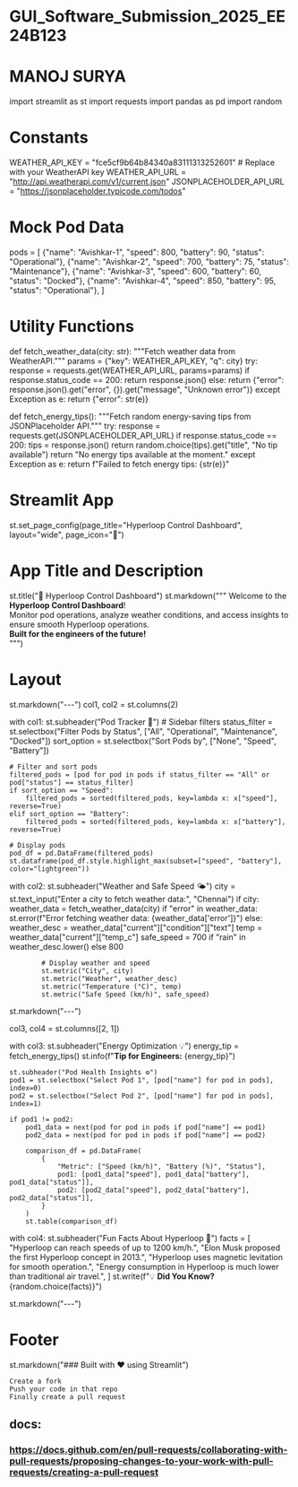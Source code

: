 # GUI_Software_Submission_2025_EE24B123
# MANOJ SURYA
import streamlit as st
import requests
import pandas as pd
import random

# Constants
WEATHER_API_KEY = "fce5cf9b64b84340a83111313252601"  # Replace with your WeatherAPI key
WEATHER_API_URL = "http://api.weatherapi.com/v1/current.json"
JSONPLACEHOLDER_API_URL = "https://jsonplaceholder.typicode.com/todos"

# Mock Pod Data
pods = [
    {"name": "Avishkar-1", "speed": 800, "battery": 90, "status": "Operational"},
    {"name": "Avishkar-2", "speed": 700, "battery": 75, "status": "Maintenance"},
    {"name": "Avishkar-3", "speed": 600, "battery": 60, "status": "Docked"},
    {"name": "Avishkar-4", "speed": 850, "battery": 95, "status": "Operational"},
]

# Utility Functions
def fetch_weather_data(city: str):
    """Fetch weather data from WeatherAPI."""
    params = {"key": WEATHER_API_KEY, "q": city}
    try:
        response = requests.get(WEATHER_API_URL, params=params)
        if response.status_code == 200:
            return response.json()
        else:
            return {"error": response.json().get("error", {}).get("message", "Unknown error")}
    except Exception as e:
        return {"error": str(e)}

def fetch_energy_tips():
    """Fetch random energy-saving tips from JSONPlaceholder API."""
    try:
        response = requests.get(JSONPLACEHOLDER_API_URL)
        if response.status_code == 200:
            tips = response.json()
            return random.choice(tips).get("title", "No tip available")
        return "No energy tips available at the moment."
    except Exception as e:
        return f"Failed to fetch energy tips: {str(e)}"

# Streamlit App
st.set_page_config(page_title="Hyperloop Control Dashboard", layout="wide", page_icon="🚄")

# App Title and Description
st.title("🚄 Hyperloop Control Dashboard")
st.markdown("""
Welcome to the **Hyperloop Control Dashboard**!  
Monitor pod operations, analyze weather conditions, and access insights to ensure smooth Hyperloop operations.  
**Built for the engineers of the future!**  
""")

# Layout
st.markdown("---")
col1, col2 = st.columns(2)

with col1:
    st.subheader("Pod Tracker 🚦")
    # Sidebar filters
    status_filter = st.selectbox("Filter Pods by Status", ["All", "Operational", "Maintenance", "Docked"])
    sort_option = st.selectbox("Sort Pods by", ["None", "Speed", "Battery"])

    # Filter and sort pods
    filtered_pods = [pod for pod in pods if status_filter == "All" or pod["status"] == status_filter]
    if sort_option == "Speed":
        filtered_pods = sorted(filtered_pods, key=lambda x: x["speed"], reverse=True)
    elif sort_option == "Battery":
        filtered_pods = sorted(filtered_pods, key=lambda x: x["battery"], reverse=True)

    # Display pods
    pod_df = pd.DataFrame(filtered_pods)
    st.dataframe(pod_df.style.highlight_max(subset=["speed", "battery"], color="lightgreen"))

with col2:
    st.subheader("Weather and Safe Speed 🌤️")
    city = st.text_input("Enter a city to fetch weather data:", "Chennai")
    if city:
        weather_data = fetch_weather_data(city)
        if "error" in weather_data:
            st.error(f"Error fetching weather data: {weather_data['error']}")
        else:
            weather_desc = weather_data["current"]["condition"]["text"]
            temp = weather_data["current"]["temp_c"]
            safe_speed = 700 if "rain" in weather_desc.lower() else 800

            # Display weather and speed
            st.metric("City", city)
            st.metric("Weather", weather_desc)
            st.metric("Temperature (°C)", temp)
            st.metric("Safe Speed (km/h)", safe_speed)

st.markdown("---")

col3, col4 = st.columns([2, 1])

with col3:
    st.subheader("Energy Optimization 💡")
    energy_tip = fetch_energy_tips()
    st.info(f"**Tip for Engineers:** {energy_tip}")

    st.subheader("Pod Health Insights ⚙️")
    pod1 = st.selectbox("Select Pod 1", [pod["name"] for pod in pods], index=0)
    pod2 = st.selectbox("Select Pod 2", [pod["name"] for pod in pods], index=1)

    if pod1 != pod2:
        pod1_data = next(pod for pod in pods if pod["name"] == pod1)
        pod2_data = next(pod for pod in pods if pod["name"] == pod2)

        comparison_df = pd.DataFrame(
            {
                "Metric": ["Speed (km/h)", "Battery (%)", "Status"],
                pod1: [pod1_data["speed"], pod1_data["battery"], pod1_data["status"]],
                pod2: [pod2_data["speed"], pod2_data["battery"], pod2_data["status"]],
            }
        )
        st.table(comparison_df)

with col4:
    st.subheader("Fun Facts About Hyperloop 🚀")
    facts = [
        "Hyperloop can reach speeds of up to 1200 km/h.",
        "Elon Musk proposed the first Hyperloop concept in 2013.",
        "Hyperloop uses magnetic levitation for smooth operation.",
        "Energy consumption in Hyperloop is much lower than traditional air travel.",
    ]
    st.write(f"💡 **Did You Know?** {random.choice(facts)}")

st.markdown("---")

# Footer
st.markdown("### Built with ❤️ using Streamlit")


```
Create a fork
Push your code in that repo
Finally create a pull request
```
## docs:

### https://docs.github.com/en/pull-requests/collaborating-with-pull-requests/proposing-changes-to-your-work-with-pull-requests/creating-a-pull-request
